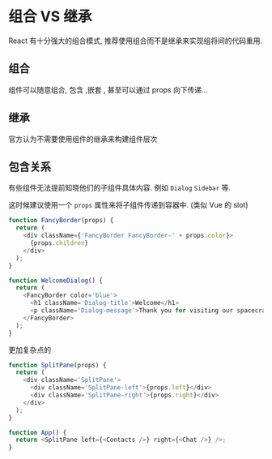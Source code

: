 # 组合 VS 继承

React 有十分强大的组合模式, 推荐使用组合而不是继承来实现组将间的代码重用.

## 组合

组件可以随意组合, 包含 ,嵌套 , 甚至可以通过 props 向下传递...

## 继承

官方认为不需要使用组件的继承来构建组件层次

## 包含关系

有些组件无法提前知晓他们的子组件具体内容. 例如 `Dialog` `Sidebar` 等.

这时候建议使用一个 `props` 属性来将子组件传递到容器中. (类似 Vue 的 slot)

```js
function FancyBorder(props) {
  return (
    <div className={'FancyBorder FancyBorder-' + props.color}>
      {props.children}
    </div>
  );
}

function WelcomeDialog() {
  return (
    <FancyBorder color='blue'>
      <h1 className='Dialog-title'>Welcome</h1>
      <p className='Dialog-message'>Thank you for visiting our spacecraft!</p>
    </FancyBorder>
  );
}
```

更加复杂点的

```js
function SplitPane(props) {
  return (
    <div className='SplitPane'>
      <div className='SplitPane-left'>{props.left}</div>
      <div className='SplitPane-right'>{props.right}</div>
    </div>
  );
}

function App() {
  return <SplitPane left={<Contacts />} right={<Chat />} />;
}
```
